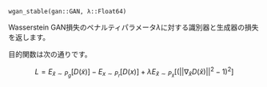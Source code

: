 ```
wgan_stable(gan::GAN, λ::Float64)
```

Wasserstein GAN損失のペナルティパラメータ$\lambda$に対する識別器と生成器の損失を返します。

目的関数は次の通りです。

$$
L = E_{\tilde x\sim P_g} [D(\tilde x)] - E_{x\sim P_r} [D(x)] + \lambda E_{\hat x\sim P_{\hat x}}[(||\nabla_{\hat x}D(\hat x)||^2-1)^2]
$$
